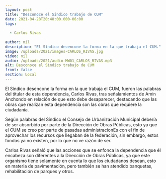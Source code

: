 ```yaml
---
layout: post
title: "Desconoce el Síndico trabajo de CUM"
date: 2021-04-28T20:48:00.000-06:00
tags:
  
  - Carlos Rivas
  
author: nil
description: "El Síndico desencone la forma en la que trabaja el CUM."
image: /uploads/2021/images-CARLOS_RIVAS.jpg
video: nil
audio: /uploads/2021/audio-MW01_CARLOS_RIVAS.mp3
alt: Desconoce el Síndico trabajo de CUM
front: false
section: Local
---
```


El Síndico desencone la forma en la que trabaja el CUM, fueron las palabras del titular de esta dependencia, Carlos Rivas, tras señalamientos de Amín Anchondo en relación de que esto debe desaparecer, destacando que las obras que realizan esta dependencia son las obras que requiere la ciudadanía.

Según palabras del Síndico el Consejo de Urbanización Municipal debería de ser absorbido por parte de la Dirección de Obras Públicas, esto ya que el CUM se creo por parte de pasadas administracionEs con el fin de aprovechar los recursos que llegaban de la federación, sin embargo, estos fondos ya no existen, por lo que no ve razón de ser.

Carlos Rivas señaló que las acciones que se enfonca la dependencia que él encabeza son diferentes a la Dirección de Obras Públicas, ya que este organismo tiene solamente en cuenta lo que los ciudadanos desean, esto en materia de pavimentación, pero también se han atendido banquetas, rehabilitación de parques y otros.
